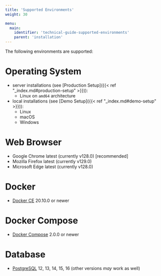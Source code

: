 ```yaml
---
title: 'Supported Environments'
weight: 30

menu:
  main:
    identifier: 'technical-guide-supported-environments'
    parent: 'installation'
---
```


The following environments are supported:

# Operating System

- server installations (see [Production Setup]({{< ref "_index.md#production-setup" >}})):
  - Linux on `amd64` architecture
- local installations (see [Demo Setup]({{< ref "_index.md#demo-setup" >}})):
  - Linux
  - macOS
  - Windows

# Web Browser

- Google Chrome latest (currently v128.0) [recommended]
- Mozilla Firefox latest (currently v129.0)
- Microsoft Edge latest (currently v128.0)

# Docker

- [Docker CE](https://docs.docker.com/install/) 20.10.0 or newer

# Docker Compose

- [Docker Compose](https://docs.docker.com/compose/) 2.0.0 or newer

# Database

- [PostgreSQL](https://www.postgresql.org/) 12, 13, 14, 15, 16 (other versions _may_ work as well)
